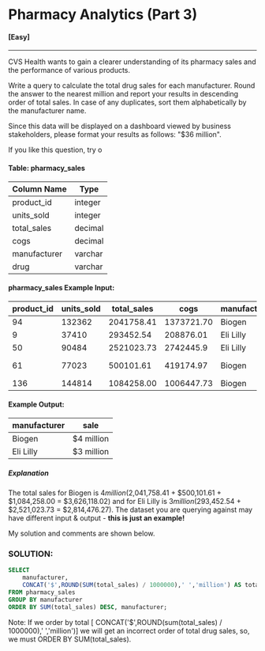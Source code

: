 # Pharmacy Analytics (Part 3)
#### [Easy]
  ---
CVS Health wants to gain a clearer understanding of its pharmacy sales and the performance of various products.

Write a query to calculate the total drug sales for each manufacturer. Round the answer to the nearest million and report your results in descending order of total sales. In case of any duplicates, sort them alphabetically by the manufacturer name.

Since this data will be displayed on a dashboard viewed by business stakeholders, please format your results as follows: "$36 million".

If you like this question, try o

#### Table: pharmacy_sales
|Column Name|	Type|
| ---- | ----|
|product_id|	integer|
|units_sold|	integer|
|total_sales	|decimal|
|cogs|	decimal|
|manufacturer | varchar |
| drug | varchar |


#### pharmacy_sales Example Input:
|product_id|	units_sold|	total_sales|	cogs |	manufacturer |	drug |
|-----| -----| -----| ----- | -----|----|
|94	|132362	|2041758.41	|1373721.70	|Biogen|	UP and UP|
|9|	37410|	293452.54|	208876.01|	Eli Lilly|	Zyprexa|
|50	|90484	|2521023.73	|2742445.9	|Eli Lilly	|Dermasorb|
|61|	77023|	500101.61|	419174.97|	Biogen|	Varicose Relief|
|136	|144814	|1084258.00	|1006447.73	|Biogen	|Burkhart|

#### Example Output:
|manufacturer|	sale|
| ----|----|
|Biogen	|$4 million|
|Eli Lilly|	$3 million|


##### Explanation
The total sales for Biogen is $4 million ($2,041,758.41 + $500,101.61 + $1,084,258.00 = $3,626,118.02) and for Eli Lilly is $3 million ($293,452.54 + $2,521,023.73 = $2,814,476.27).
The dataset you are querying against may have different input & output - **this is just an example!**

My solution and comments are shown below.
### SOLUTION: 
```sql
SELECT 
    manufacturer,
    CONCAT('$',ROUND(SUM(total_sales) / 1000000),' ','million') AS total
FROM pharmacy_sales
GROUP BY manufacturer
ORDER BY SUM(total_sales) DESC, manufacturer;
```
Note: If we order by total [ CONCAT('$',ROUND(sum(total_sales) / 1000000),' ','million')] we will get an incorrect order of total drug sales, so, we must ORDER BY SUM(total_sales).
